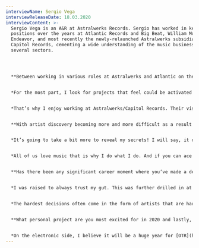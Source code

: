 ```yaml
---
interviewName: Sergio Vega
interviewReleaseDate: 18.03.2020
interviewContent: >-
  Sergio Vega is an A&R at Astralwerks Records. Sergio has worked in key
  positions over the years at Atlantic Records and Big Beat, William Morris
  Endeavor, and most recently the newly-relaunched Astralwerks subsidiary at
  Capitol Records, cementing a wide understanding of the music business across
  several sectors.




  **Between working in various roles at Astralwerks and Atlantic on the label side, helping put together tours at WME and having managed and developed artists yourself - what do you look for when bringing a project to the table and what have you learned to look for as signs that a project has the potential to go the distance and stand out in such an oversaturated space?** 


  *For the most part, I look for projects that feel could be activated in many different ways. Of course, it starts with the quality of the music and the presence of the artist.  But I usually gravitate towards projects that stand out through the creative, storytelling, community, or brand identity. There’s a lot of great music out there but it's important to go the extra mile to put together a cohesive project that leaves you wanting more. Many artists today, even if the music is not quite there, will stand out for being able to create a unique world that brings people in. That’s the ultimate win.*


  *That’s why I enjoy working at Astralwerks/Capitol Records. Their vision of Global Artist Development feels very right to me, given the ways artists develop as they get stage time and experiment with different sounds around the world, with different audiences, and in different channels.*  


  **With artist discovery becoming more and more difficult as a result of gatekeeping on different levels, what tools or sources do you rely on for discovery other than word of mouth and networking?**


  *It’s going to take a bit more to reveal my secrets! I will say, it often starts the same way for many of us in the industry: spending hours going through Spotify, Apple Music, SoundCloud, YouTube, etc. For me specifically, I like to dig very deep into what people from different countries are listening to, to get a more raw understanding of what’s happening on the ground in those specific countries. This means scouring through streaming playlists and radio charts but also going into apps, forums, and even gaming channels like Twitch to know what people are sharing with each other. That being said, I am still a big believer in finding music live. Back in NYC, I used to be a regular at showcases, open mics, and even random weekday shows at venues like Bowery, Baby’s All Right, Arlene Grocery’s, etc. You gotta keep in mind that something that hasn’t changed is the fact that every artist starts small, at times opening for bigger artists. I saw Skrillex play a show for 35 people around the time when he released Scary Monsters and Nice Sprites, I also saw Chainsmokers open for R3hab, Dada Life, David Guetta, and a local DJ.* 


  *All of us love music that is why I do what I do. And if you can ace it, that love will make you try to make it work so you can catch someone play a 6:00 PM opener set that could be the next big star.*


  **Has there been any significant career moment where you’ve made a decision against the grain and trusted your gut? What was the result and would you have done anything differently in hindsight?**


  *I was raised to always trust my gut. This was further drilled in at places like WME, Atlantic, and now Astralwerks, where I’ve learned from some of the best in our industry that to be good at what you do you have to be confident and trust your talents. Not every artist is an immediate break-out hit, but I’ve learned to know when to take risks with talent that could require some trial to make all of it worth it.* 


  *The hardest decisions often come in the form of artists that are hard to pin down. This is something I face often, working in genres that are constantly changing and evolving like Electronic and Latin. Everyone likes different music/artists, and you will rarely be in a room where everyone is going to love something as much as you do. People will always have their opinions and in my position, it's important to follow your gut and go after what you love.* 


  **What personal project are you most excited for in 2020 and lastly, are there any artists you have on repeat or upcoming albums that you’re excited about.**


  *On the electronic side, I believe it will be a huge year for [OTR](https://url7304.disco-mailer.net/ls/click?upn=iv09c6IKQuwif-2F-2BgKB34zYII7eu20Dxr0cHTw2YVWB60wHe6vKagUMBVHsGXzXxzuelh-2FNC8dnzQMfOdG80ZC-2FwuWPqTYxfv2sgmRmHmR6i10gZs162yNudHT8wtZXaRMKmk7ZUz2JM2RNCSfhp7XneugJ7XZNHDuE5ZqINukxMThcouEHTH6i9zuCkW0964WG-2FE1ZxRd52jd0gMKmRLGq1eLd6m9awu9onlCR4ymWH0RcQ49YxnxXMsQDWEKFMX4OnlU-2BuTGTSVeHcdvA5cTmklI7HogeGQlVUaOstHl6o1hF0FSrv3sbdVBIshg8fpFOJt_VR5YpPpua1XtZtviTR59iWPtCmN-2Fu4xeqzscqhorE2wRkJ0tVncTrF-2BbU2YBnVaMxDeR6zTA3pEJS0WY-2BRotQSD5TYNUAFIemK-2B9jg1ThH7hNiQI50aSZVeVevEmK6sZpbPqEFIGvafBAzjQL7B29yNMqDHZJh4pKg4VeC0oMIXOhvojMscrPleK6yre4jTkLLK9YDTUclsGAbGn7OU8E9bIfidvf5wCt-2BhNXtJnlQU76ajX6um1tt051pqxFhGYncEgT7vN0Z-2Fvqe6sEnnYTbU-2BZSBCXL6nfxFuJ5CYejnkOxKVcoWk40a9xCAxkEeHE2PmmntYRKrwtkg3teZXqbMGv3g61ASpiNmKWsfjcciv03PU4q5yu72j3eYFoOXIy6IrHQeCe4CjR2DcCFVxhMQWDH3LT5kND91cRrpTioU-3D) and [Willaris. K](https://url7304.disco-mailer.net/ls/click?upn=iv09c6IKQuwif-2F-2BgKB34zYII7eu20Dxr0cHTw2YVWB60wHe6vKagUMBVHsGXzXxzuelh-2FNC8dnzQMfOdG80ZC-2FwuWPqTYxfv2sgmRmHmR6i10gZs162yNudHT8wtZXaRMKmk7ZUz2JM2RNCSfhp7XneugJ7XZNHDuE5ZqINukxNaa5fgjUjv3tX9Lbl0X6oR0MemDQcEDbjU5-2BUJAWj5LjXm9-2B1kKcEJazO8osR0s-2FjFijBjifZuinoIzbi7s3gNiBjB1pAh8pQmvVVZP0Ex9HRuJj48j-2BofItu-2BIam7emAGPt3YHNjEc0goe2HAMPcQX6C__VR5YpPpua1XtZtviTR59iWPtCmN-2Fu4xeqzscqhorE2wRkJ0tVncTrF-2BbU2YBnVaMxDeR6zTA3pEJS0WY-2BRotQSD5TYNUAFIemK-2B9jg1ThH7hNiQI50aSZVeVevEmK6sZpbPqEFIGvafBAzjQL7B29yNMqDHZJh4pKg4VeC0oMIXOhvojMscrPleK6yre4jTkLLK9YDTUclsGAbGn7OU8E9bIfidvf5wCt-2BhNXtJnlQU76ajX6um1tt051pqxFhGYg5XfOS840xNTpLAivJ5cmKTTdXNk757-2Fjz5zd0eA9mKVS56QEpB-2FS1j3o0bSzO5-2FQvscMm9gMQidZuYw68Lh30Q8SJou4uYxTvm9zVOO8gdRxC-2BO6ZOUSDqORfn3OoiGUECfUzb3750C5t2JdM8Hkc0DRCxPBAoxsO6IKcpBafo-3D). Both have been working on some amazing music. On the Pop/Latin side, I am working with an amazing artist, Carmen DeLeon. Her music incorporates both her Mexican and European upbringing, with style that I’d describe as edgy Latin urban pop  We have been working for over a year in perfecting her debut project, in collaboration with some top producers and songwriters from Latin and Urban genres. We’re getting very close to launching it, and I am confident that this one will get people talking.*
---
```


